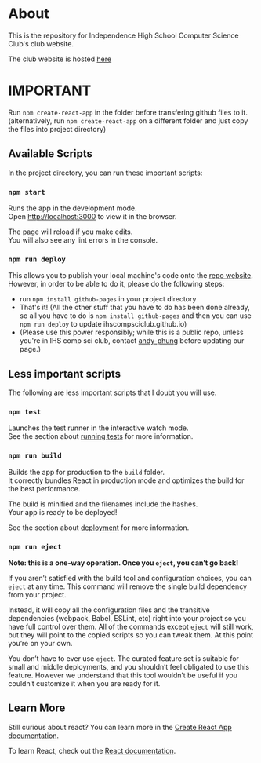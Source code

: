 # About
This is the repository for Independence High School Computer Science Club's club website.

The club website is hosted [here](https://ihscompsciclub.github.io)

# IMPORTANT

Run `npm create-react-app` in the folder before transfering github files to it.
(alternatively, run `npm create-react-app` on a different folder and just copy the files into project directory)

## Available Scripts

In the project directory, you can run these important scripts:


### `npm start`

Runs the app in the development mode.\
Open [http://localhost:3000](http://localhost:3000) to view it in the browser.

The page will reload if you make edits.\
You will also see any lint errors in the console.

### `npm run deploy`

This allows you to publish your local machine's code onto the [repo website](https://ihscompsciclub.github.io). However, in order to be able to do it, please do the following steps:
- run `npm install github-pages` in your project directory
- That's it! (All the other stuff that you have to do has been done already, so all you have to do is `npm install github-pages` and then you can use `npm run deploy` to update ihscompsciclub.github.io)
- (Please use this power responsibly; while this is a public repo, unless you're in IHS comp sci club, contact 
[andy-phung](https://github.com/andy-phung) before updating our page.)

## Less important scripts

The following are less important scripts that I doubt you will use.
### `npm test`

Launches the test runner in the interactive watch mode.\
See the section about [running tests](https://facebook.github.io/create-react-app/docs/running-tests) for more information.

### `npm run build`

Builds the app for production to the `build` folder.\
It correctly bundles React in production mode and optimizes the build for the best performance.

The build is minified and the filenames include the hashes.\
Your app is ready to be deployed!

See the section about [deployment](https://facebook.github.io/create-react-app/docs/deployment) for more information.

### `npm run eject`

**Note: this is a one-way operation. Once you `eject`, you can’t go back!**

If you aren’t satisfied with the build tool and configuration choices, you can `eject` at any time. This command will remove the single build dependency from your project.

Instead, it will copy all the configuration files and the transitive dependencies (webpack, Babel, ESLint, etc) right into your project so you have full control over them. All of the commands except `eject` will still work, but they will point to the copied scripts so you can tweak them. At this point you’re on your own.

You don’t have to ever use `eject`. The curated feature set is suitable for small and middle deployments, and you shouldn’t feel obligated to use this feature. However we understand that this tool wouldn’t be useful if you couldn’t customize it when you are ready for it.

## Learn More

Still curious about react?
You can learn more in the [Create React App documentation](https://facebook.github.io/create-react-app/docs/getting-started).

To learn React, check out the [React documentation](https://reactjs.org/).
